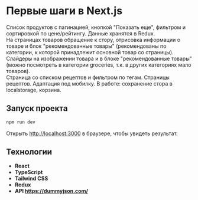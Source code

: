# Первые шаги в Next.js
Cписок продуктов с пагинацией, кнопкой "Показать еще", фильтром и сортировкой по цене/рейтингу. Данные хранятся в Redux.  
На страницах товаров обращение к стору, отрисовка информации о товаре и блок "рекомендованные товары" (рекомендованы по категории, к которой принадлежит основной товар со страницы).  
Слайдеры на изображении товара и в блоке "рекомендованные товары" (можно посмотреть в категории groceries, т.к. в других категориях мало товаров).  
Страница со списком рецептов и фильтром по тегам. Страницы рецептов.
Адаптация под мобилку.
В работе: сохранение стора в localstorage, корзина.

## Запуск проекта
```bash
npm run dev
```
Открыть [http://localhost:3000](http://localhost:3000) в браузере, чтобы увидеть результат.

## Технологии
- **React**
- **TypeScript**
- **Tailwind CSS**
- **Redux**
- **API https://dummyjson.com/**


